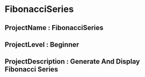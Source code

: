 # FibonacciSeries
## ProjectName : FibonacciSeries
## ProjectLevel : Beginner
## ProjectDescription : Generate And Display Fibonacci Series